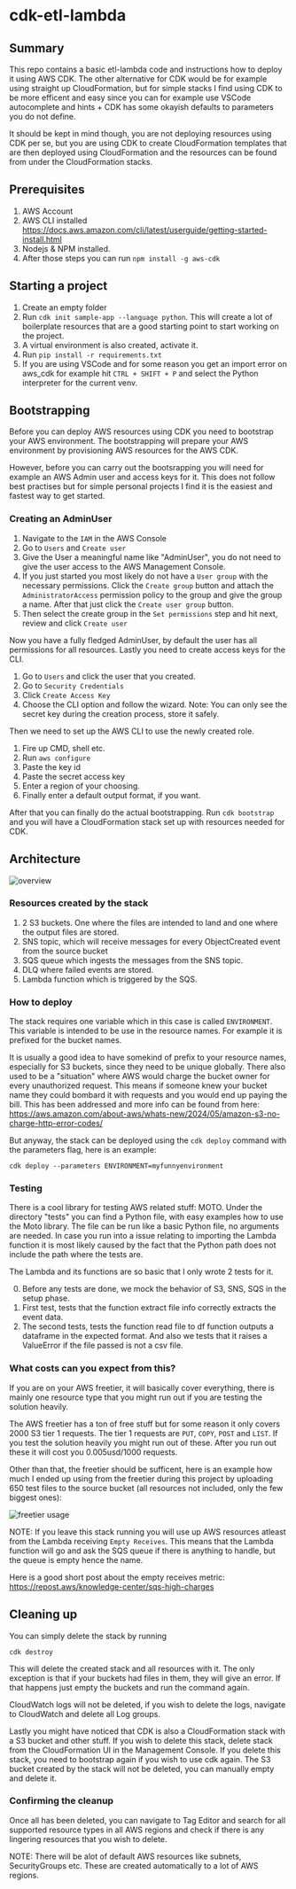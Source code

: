 # cdk-etl-lambda

## Summary

This repo contains a basic etl-lambda code and instructions how to deploy it using AWS CDK. The other alternative for CDK would be for example using straight up CloudFormation, but for simple stacks I find using CDK to be more efficent and easy since you can for example use VSCode autocomplete and hints + CDK has some okayish defaults to parameters you do not define.

It should be kept in mind though, you are not deploying resources using CDK per se, but you are using CDK to create CloudFormation templates that are then deployed using CloudFormation and the resources can be found from under the CloudFormation stacks.

## Prerequisites

1. AWS Account
2. AWS CLI installed https://docs.aws.amazon.com/cli/latest/userguide/getting-started-install.html
3. Nodejs & NPM installed.
4. After those steps you can run ```npm install -g aws-cdk```

## Starting a project

1. Create an empty folder
2. Run ```cdk init sample-app --language python```. This will create a lot of boilerplate resources that are a good starting point to start working on the project.
3. A virtual environment is also created, activate it.
4. Run ```pip install -r requirements.txt```
5. If you are using VSCode and for some reason you get an import error on aws_cdk for example hit ```CTRL + SHIFT + P``` and select the Python interpreter for the current venv.

## Bootstrapping 

Before you can deploy AWS resources using CDK you need to bootstrap your AWS environment. The bootstrapping will prepare your AWS environment by provisioning AWS resources for the AWS CDK.

However, before you can carry out the bootsrapping you will need for example an AWS Admin user and access keys for it. This does not follow best practises but for simple personal projects I find it is the easiest and fastest way to get started.

### Creating an AdminUser

1. Navigate to the ```IAM``` in the AWS Console
2. Go to ```Users``` and ```Create user```
3. Give the User a meaningful name like "AdminUser", you do not need to give the user access to the AWS Management Console.
4. If you just started you most likely do not have a ```User group``` with the necessary permissions. Click the ```Create group``` button and attach the ```AdministratorAccess``` permission policy to the group and give the group a name. After that just click the ```Create user group``` button.
5. Then select the create group in the ```Set permissions``` step and hit next, review and click ```Create user```

Now you have a fully fledged AdminUser, by default the user has all permissions for all resources. Lastly you need to create access keys for the CLI.

1. Go to  ```Users``` and click the user that you created.
2. Go to ```Security Credentials```
3. Click ```Create Access Key```
4. Choose the CLI option and follow the wizard. Note: You can only see the secret key during the creation process, store it safely.

Then we need to set up the AWS CLI to use the newly created role.

1. Fire up CMD, shell etc.
2. Run ```aws configure```
3. Paste the key id
4. Paste the secret access key
5. Enter a region of your choosing.
6. Finally enter a default output format, if you want.

After that you can finally do the actual bootstrapping. Run ```cdk bootstrap``` and you will have a CloudFormation stack set up with resources needed for CDK.

## Architecture

![overview](Pics/overview.png)

### Resources created by the stack

1. 2 S3 buckets. One where the files are intended to land and one where the output files are stored.
2. SNS topic, which will receive messages for every ObjectCreated event from the source bucket
3. SQS queue which ingests the messages from the SNS topic.
4. DLQ where failed events are stored.
5. Lambda function which is triggered by the SQS.

### How to deploy

The stack requires one variable which in this case is called ```ENVIRONMENT```. This variable is intended to be use in the resource names. For example it is prefixed for the bucket names. 

It is usually a good idea to have somekind of prefix to your resource names, especially for S3 buckets, since they need to be unique globally. There also used to be a "situation" where AWS would charge the bucket owner for every unauthorized request. This means if someone knew your bucket name they could bombard it with requests and you would end up paying the bill. This has been addressed and more info can be found from here: https://aws.amazon.com/about-aws/whats-new/2024/05/amazon-s3-no-charge-http-error-codes/

But anyway, the stack can be deployed using the ```cdk deploy``` command with the parameters flag, here is an example:

```
cdk deploy --parameters ENVIRONMENT=myfunnyenvironment
```

### Testing
There is a cool library for testing AWS related stuff: MOTO. Under the directory "tests" you can find a Python file, with easy examples how to use the Moto library. The file can be run like a basic Python file, no arguments are needed. In case you run into a issue relating to importing the Lambda function it is most likely caused by the fact that the Python path does not include the path where the tests are.

The Lambda and its functions are so basic that I only wrote 2 tests for it.

0. Before any tests are done, we mock the behavior of S3, SNS, SQS in the setup phase.
1. First test, tests that the function extract file info correctly extracts the event data.
2. The second tests, tests the function read file to df function outputs a dataframe in the expected format. And also we tests that it raises a ValueError if the file passed is not a csv file.

### What costs can you expect from this?

If you are on your AWS freetier, it will basically cover everything, there is mainly one resource type that you might run out if you are testing the solution heavily.

The AWS freetier has a ton of free stuff but for some reason it only covers 2000 S3 tier 1 requests. The tier 1 requests are ```PUT```, ```COPY```, ```POST``` and ```LIST```. If you test the solution heavily you might run out of these. After you run out these it will cost you 0.005usd/1000 requests.

Other than that, the freetier should be sufficent, here is an example how much I ended up using from the freetier during this project by uploading 650 test files to the source bucket (all resources not included, only the few biggest ones):

![freetier usage](Pics/aws_freetier_usage.png)

NOTE: If you leave this stack running you will use up AWS resources atleast from the Lambda receiving ```Empty Receives```. This means that the Lambda function will go and ask the SQS queue if there is anything to handle, but the queue is empty hence the name.

Here is a good short post about the empty receives metric: https://repost.aws/knowledge-center/sqs-high-charges

## Cleaning up

You can simply delete the stack by running

```
cdk destroy
```
This will delete the created stack and all resources with it. The only exception is that if your buckets had files in them, they will give an error. If that happens just empty the buckets and run the command again.

CloudWatch logs will not be deleted, if you wish to delete the logs, navigate to CloudWatch and delete all Log groups.

Lastly you might have noticed that CDK is also a CloudFormation stack with a S3 bucket and other stuff. If you wish to delete this stack, delete stack from the CloudFormation UI in the Management Console. If you delete this stack, you need to bootstrap again if you wish to use cdk again.
The S3 bucket created by the stack will not be deleted, you can manually empty and delete it.

### Confirming the cleanup

Once all has been deleted, you can navigate to Tag Editor and search for all supported resource types in all AWS regions and check if there is any lingering resources that you wish to delete.

NOTE: There will be alot of default AWS resources like subnets, SecurityGroups etc. These are created automatically to a lot of AWS regions.